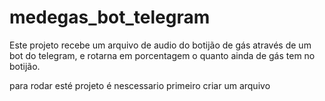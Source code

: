 # medegas_bot_telegram

Este projeto recebe um arquivo de audio do botijão de gás através de um bot do telegram, e rotarna em porcentagem
o quanto ainda de gás tem no botijão.

para rodar esté projeto é nescessario primeiro criar um arquivo
